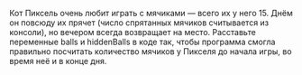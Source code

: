 
Кот Пиксель очень любит играть с мячиками — всего их у него 15. Днём он повсюду их прячет (число спрятанных мячиков считывается из консоли), но вечером всегда возвращает на место. Расставьте переменные balls и hiddenBalls в коде так, чтобы программа смогла правильно посчитать количество мячиков у Пикселя до начала игры, во время неё и в конце дня.